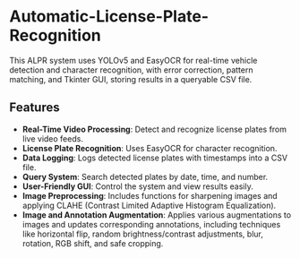# Automatic-License-Plate-Recognition
This ALPR system uses YOLOv5 and EasyOCR for real-time vehicle detection and character recognition, with error correction, pattern matching, and Tkinter GUI, storing results in a queryable CSV file.

## Features

- **Real-Time Video Processing**: Detect and recognize license plates from live video feeds.
- **License Plate Recognition**: Uses EasyOCR for character recognition.
- **Data Logging**: Logs detected license plates with timestamps into a CSV file.
- **Query System**: Search detected plates by date, time, and number.
- **User-Friendly GUI**: Control the system and view results easily.
- **Image Preprocessing**: Includes functions for sharpening images and applying CLAHE (Contrast Limited Adaptive Histogram Equalization).
- **Image and Annotation Augmentation**: Applies various augmentations to images and updates corresponding annotations, including techniques like horizontal flip, random brightness/contrast adjustments, blur, rotation, RGB shift, and safe cropping.

